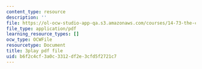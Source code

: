 ```yaml
---
content_type: resource
description: ''
file: https://ol-ocw-studio-app-qa.s3.amazonaws.com/courses/14-73-the-challenge-of-world-poverty-spring-2011/b6f2c4cf3a0c3312df2e3cfd5f2721c7_kvmrpgEReX8.pdf
file_type: application/pdf
learning_resource_types: []
ocw_type: OCWFile
resourcetype: Document
title: 3play pdf file
uid: b6f2c4cf-3a0c-3312-df2e-3cfd5f2721c7
---
```

